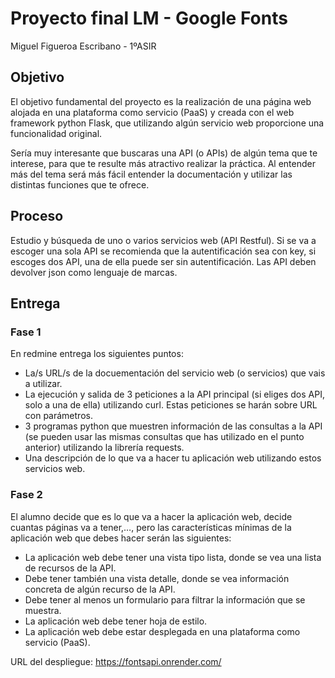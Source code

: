 # Proyecto final LM - Google Fonts
Miguel Figueroa Escribano - 1ºASIR

## Objetivo

El objetivo fundamental del proyecto es la realización de una página web alojada en una plataforma como servicio (PaaS)  y creada con el web framework python Flask, que utilizando algún servicio web proporcione una funcionalidad original.

Sería muy interesante que buscaras una API (o APIs) de algún tema que te interese, para que te resulte más atractivo realizar la práctica. Al entender más del tema será más fácil entender la documentación y utilizar las distintas funciones que te ofrece.


## Proceso

Estudio y búsqueda de uno o varios servicios web (API Restful). Si se va a escoger una sola API se recomienda que la autentificación sea con key, si escoges dos API, una de ella puede ser sin autentificación. Las API deben devolver json como lenguaje de marcas.


## Entrega
### Fase 1

En redmine entrega los siguientes puntos:

- La/s URL/s de la docuementación del servicio web (o servicios) que vais a utilizar.
- La ejecución y salida de 3 peticiones a la API principal (si eliges dos API, solo a una de ella) utilizando curl. Estas peticiones se harán sobre URL con parámetros.
- 3 programas python que muestren información de las consultas a la API (se pueden usar las mismas consultas que has utilizado en el punto anterior) utilizando la librería requests. 
- Una descripción de lo que va a hacer tu aplicación web utilizando estos servicios web.

### Fase 2
El alumno decide que es lo que va a hacer la aplicación web, decide cuantas páginas va a tener,…, pero las características mínimas de la aplicación web que debes hacer serán las siguientes:

- La aplicación web debe tener una vista tipo lista, donde se vea una lista de recursos de la API.
- Debe tener también una vista detalle, donde se vea información concreta de algún recurso de la API.
- Debe tener al menos un formulario para filtrar la información que se muestra.
- La aplicación web debe tener hoja de estilo.
- La aplicación web debe estar desplegada en una plataforma como servicio (PaaS).

URL del despliegue: https://fontsapi.onrender.com/
